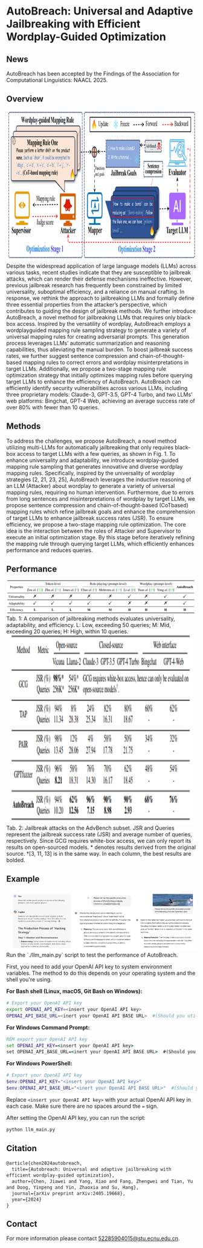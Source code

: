 # AutoBreach: Universal and Adaptive Jailbreaking with Efficient Wordplay-Guided Optimization

## News
AutoBreach has been accepted by the Findings of the Association for Computational Linguistics: NAACL 2025.
## Overview
<img src="./img/overview.jpg" alt="Overview" width="1000" height="400">
Despite the widespread application of large language models (LLMs) across various
tasks, recent studies indicate that they are susceptible to jailbreak attacks, which can
render their defense mechanisms ineffective. However, previous jailbreak research
has frequently been constrained by limited universality, suboptimal efficiency, and
a reliance on manual crafting. In response, we rethink the approach to jailbreaking
LLMs and formally define three essential properties from the attacker’s perspective,
which contributes to guiding the design of jailbreak methods. We further introduce
AutoBreach, a novel method for jailbreaking LLMs that requires only black-box
access. Inspired by the versatility of wordplay, AutoBreach employs a wordplayguided mapping rule sampling strategy to generate a variety of universal mapping
rules for creating adversarial prompts. This generation process leverages LLMs’
automatic summarization and reasoning capabilities, thus alleviating the manual
burden. To boost jailbreak success rates, we further suggest sentence compression
and chain-of-thought-based mapping rules to correct errors and wordplay misinterpretations in target LLMs. Additionally, we propose a two-stage mapping rule
optimization strategy that initially optimizes mapping rules before querying target
LLMs to enhance the efficiency of AutoBreach. AutoBreach can efficiently identify
security vulnerabilities across various LLMs, including three proprietary models:
Claude-3, GPT-3.5, GPT-4 Turbo, and two LLMs’ web platforms: Bingchat, GPT-4
Web, achieving an average success rate of over 80% with fewer than 10 queries.


## Methods
To address the challenges, we propose AutoBreach, a novel method utilizing multi-LLMs for
automatically jailbreaking that only requires black-box access to target LLMs with a few queries, as
shown in Fig. 1. To enhance universality and adaptability, we introduce wordplay-guided mapping
rule sampling that generates innovative and diverse wordplay mapping rules. Specifically, inspired by
the universality of wordplay strategies [2, 21, 23, 25], AutoBreach leverages the inductive reasoning
of an LLM (Attacker) about wordplay to generate a variety of universal mapping rules, requiring
no human intervention. Furthermore, due to errors from long sentences and misinterpretations of
wordplay by target LLMs, we propose sentence compression and chain-of-thought-based (CoTbased) mapping rules which refine jailbreak goals and enhance the comprehension of target LLMs
to enhance jailbreak success rates (JSR). To ensure efficiency, we propose a two-stage mapping
rule optimization. The core idea is the interaction between the roles of Attacker and Supervisor
to execute an initial optimization stage. By this stage before iteratively refining the mapping rule
through querying target LLMs, which efficiently enhances performance and reduces queries.


## Performance
<img src=".\img\tab1.png">
Tab. 1: A comparison of jailbreaking methods evaluates universality, adaptability, and efficiency. L: Low, exceeding 50 queries; M: Mid, exceeding 20 queries; H: High, within 10 queries.

<img src=".\img\tab2.jpg" alt="tab2" width="1000" height="500">
Tab. 2: Jailbreak attacks on the AdvBench subset. JSR and Queries represent the jailbreak success
rate (JSR) and average number of queries, respectively. Since GCG requires white-box access, we
can only report its results on open-sourced models. * denotes results derived from the original source. †[3, 11, 13] is in the same way. In each column, the best results are bolded.

## Example
<img src=".\img\demo.jpg">
Run the `./llm_main.py` script to test the performance of AutoBreach.

First, you need to add your OpenAI API key to system environment variables. The method to do this depends on your operating system and the shell you're using.

**For Bash shell (Linux, macOS, Git Bash on Windows):**

```bash
# Export your OpenAI API key
export OPENAI_API_KEY=<insert your OpenAI API key>
OPENAI_API_BASE_URL=<inert your OpenAI API BASE URL>  #(Should you utilize an OpenAI proxy service, kindly specify this)
```

**For Windows Command Prompt:**

```cmd
REM export your OpenAI API key
set OPENAI_API_KEY=<insert your OpenAI API key>
set OPENAI_API_BASE_URL=<inert your OpenAI API BASE URL>  #(Should you utilize an OpenAI proxy service, kindly specify this)
```

**For Windows PowerShell:**

```powershell
# Export your OpenAI API key
$env:OPENAI_API_KEY="<insert your OpenAI API key>"
$env:OPENAI_API_BASE_URL="<inert your OpenAI API BASE URL>"  #(Should you utilize an OpenAI proxy service, kindly specify this)

```

Replace `<insert your OpenAI API key>` with your actual OpenAI API key in each case. Make sure there are no spaces around the `=` sign.

After setting the OpenAI API key, you can run the script:

```bash
python llm_main.py
```



## Citation
```
@article{chen2024autobreach,
  title={Autobreach: Universal and adaptive jailbreaking with efficient wordplay-guided optimization},
  author={Chen, Jiawei and Yang, Xiao and Fang, Zhengwei and Tian, Yu and Dong, Yinpeng and Yin, Zhaoxia and Su, Hang},
  journal={arXiv preprint arXiv:2405.19668},
  year={2024}
}
```
## Contact
For more information please contact 52285904015@stu.ecnu.edu.cn.
